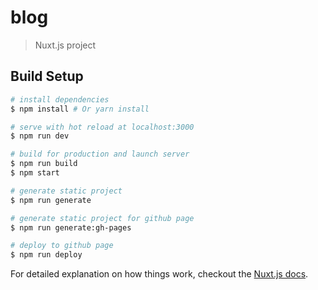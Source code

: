 # blog

> Nuxt.js project

## Build Setup

``` bash
# install dependencies
$ npm install # Or yarn install

# serve with hot reload at localhost:3000
$ npm run dev

# build for production and launch server
$ npm run build
$ npm start

# generate static project
$ npm run generate

# generate static project for github page
$ npm run generate:gh-pages

# deploy to github page
$ npm run deploy
```

For detailed explanation on how things work, checkout the [Nuxt.js docs](https://github.com/nuxt/nuxt.js).

